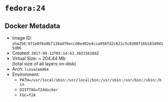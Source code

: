 # `fedora:24`

## Docker Metadata

- Image ID: `sha256:971e0f0a8b7138a4f8eccd0e402e4cca958fd2c622c5c8308f16b183d0d15d06`
- Created: `2017-09-13T05:14:43.303156169Z`
- Virtual Size: ~ 204.44 Mb  
  (total size of all layers on-disk)
- Arch: `linux`/`amd64`
- Environment:
  - `PATH=/usr/local/sbin:/usr/local/bin:/usr/sbin:/usr/bin:/sbin:/bin`
  - `DISTTAG=f24docker`
  - `FGC=f24`
